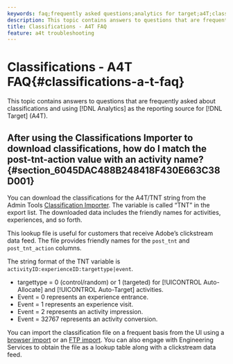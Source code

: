 ```yaml
---
keywords: faq;frequently asked questions;analytics for target;a4T;classifications;classification;classifications importer;post-tnt-action
description: This topic contains answers to questions that are frequently asked about classifications and using Analytics as the reporting source for Target (A4T).
title: Classifications - A4T FAQ
feature: a4t troubleshooting
---
```


# Classifications - A4T FAQ{#classifications-a-t-faq}

This topic contains answers to questions that are frequently asked about classifications and using [!DNL Analytics] as the reporting source for [!DNL Target] (A4T).

## After using the Classifications Importer to download classifications, how do I match the post-tnt-action value with an activity name? {#section_6045DAC488B248418F430E663C38D001}

You can download the classifications for the A4T/TNT string from the Admin Tools [Classification Importer](https://experienceleague.adobe.com/docs/analytics/components/classifications/classifications-importer/c-working-with-saint.html). The variable is called “TNT” in the export list. The downloaded data includes the friendly names for activities, experiences, and so forth.

This lookup file is useful for customers that receive Adobe’s clickstream data feed. The file provides friendly names for the `post_tnt` and `post_tnt_action` columns.

The string format of the TNT variable is `activityID:experienceID:targettype|event`.

* targettype = 0 (control/random) or 1 (targeted) for [!UICONTROL Auto-Allocate] and [!UICONTROL Auto-Target] activities.
* Event = 0 represents an experience entrance. 
* Event = 1 represents an experience visit. 
* Event = 2 represents an activity impression. 
* Event = 32767 represents an activity conversion.

You can import the classification file on a frequent basis from the UI using a [browser import](https://docs.adobe.com/help/en/analytics/components/classifications/classifications-importer/browser-import.html) or an [FTP import](https://docs.adobe.com/help/en/analytics/components/classifications/classifications-importer/import-file.html). You can also engage with Engineering Services to obtain the file as a lookup table along with a clickstream data feed. 
